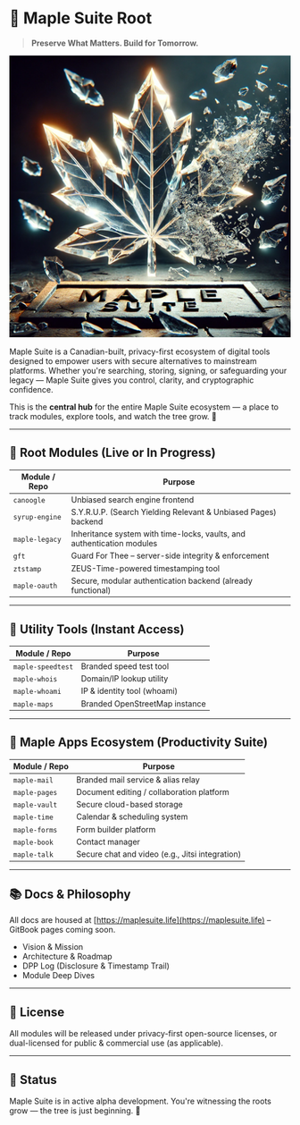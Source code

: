 # 🍁 Maple Suite Root
> **Preserve What Matters. Build for Tomorrow.**

<p align="center">
  <img src="assets/mlogo.png" width="512" alt="Maple Suite Logo">
</p>


Maple Suite is a Canadian-built, privacy-first ecosystem of digital tools designed to empower users with secure alternatives to mainstream platforms. Whether you're searching, storing, signing, or safeguarding your legacy — Maple Suite gives you control, clarity, and cryptographic confidence.

This is the **central hub** for the entire Maple Suite ecosystem — a place to track modules, explore tools, and watch the tree grow.  🌳

---

## 🔧 Root Modules (Live or In Progress)

| Module / Repo  | Purpose                                                                |
| -------------- | ---------------------------------------------------------------------- |
| `canoogle`     | Unbiased search engine frontend                                        |
| `syrup-engine` | S.Y.R.U.P. (Search Yielding Relevant & Unbiased Pages) backend         |
| `maple-legacy` | Inheritance system with time-locks, vaults, and authentication modules |
| `gft`          | Guard For Thee – server-side integrity & enforcement                   |
| `ztstamp`      | ZEUS-Time-powered timestamping tool                                    |
| `maple-oauth`  | Secure, modular authentication backend (already functional)            |

---

## 🌿 Utility Tools (Instant Access)

| Module / Repo     | Purpose                        |
| ----------------- | ------------------------------ |
| `maple-speedtest` | Branded speed test tool        |
| `maple-whois`     | Domain/IP lookup utility       |
| `maple-whoami`    | IP & identity tool (whoami)    |
| `maple-maps`      | Branded OpenStreetMap instance |

---

## 🍁 Maple Apps Ecosystem (Productivity Suite)

| Module / Repo | Purpose                                         |
| ------------- | ----------------------------------------------- |
| `maple-mail`  | Branded mail service & alias relay              |
| `maple-pages` | Document editing / collaboration platform       |
| `maple-vault` | Secure cloud-based storage                      |
| `maple-time`  | Calendar & scheduling system                    |
| `maple-forms` | Form builder platform                           |
| `maple-book`  | Contact manager                                 |
| `maple-talk`  | Secure chat and video (e.g., Jitsi integration) |

---

## 📚 Docs & Philosophy

All docs are housed at [https://maplesuite.life](https://maplesuite.life) – GitBook pages coming soon.

- Vision & Mission
- Architecture & Roadmap
- DPP Log (Disclosure & Timestamp Trail)
- Module Deep Dives

---

## 📜 License

All modules will be released under privacy-first open-source licenses, or dual-licensed for public & commercial use (as applicable).

---

## 🚧  Status

Maple Suite is in active alpha development.
You're witnessing the roots grow — the tree is just beginning. 🍁

